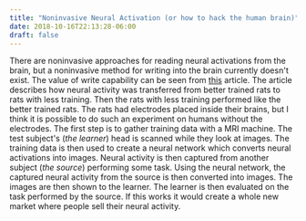 ```yaml
---
title: "Noninvasive Neural Activation (or how to hack the human brain)"
date: 2018-10-16T22:13:28-06:00
draft: false
---
```


There are noninvasive approaches for reading neural activations from the brain, but a noninvasive method for writing into the brain currently doesn't exist. The value of write capability can be seen from [this](https://www.theatlantic.com/magazine/archive/2018/11/the-pentagon-wants-to-weaponize-the-brain-what-could-go-wrong/570841/) article. The article describes how neural activity was transferred from better trained rats to rats with less training. Then the rats with less training performed like the better trained rats. The rats had electrodes placed inside their brains, but I think it is possible to do such an experiment on humans without the electrodes. The first step is to gather training data with a MRI machine. The test subject's (*the learner*) head is scanned while they look at images. The training data is then used to create a neural network which converts neural activations into images. Neural activity is then captured from another subject (*the source*) performing some task. Using the neural network, the captured neural activity from the source is then converted into images. The images are then shown to the learner. The learner is then evaluated on the task performed by the source. If this works it would create a whole new market where people sell their neural activity.
